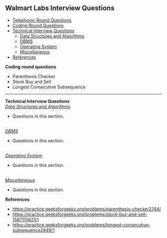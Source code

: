 ## Walmart Labs Interview Questions
* [Telephonic Round Questions](#telephonic)
* [Coding Round Questions](#coding)
* [Technical Interview Questions](#tech)
   * [Data Structures and Algorithms](#dsalg)
   * [DBMS](#dbms)
   * [Operating System](#os)
   * [Miscellaneous](#misc)
* [References](#ref)

<b name="coding">Coding round questions</b><br/>

- Parenthesis Checker
- Stock Buy and Sell
- Longest Consecutive Subsequence
----
<b name="tech">Technical Interview Questions</b>
<br/>
<i><u name="dsalg">Data Structures and Algorithms</u></i>

- Questions in this section.
<br/>
<i><u name="dbms">DBMS</u></i>

- Questions in this section.
<br/>
<i><u name="os">Operating System</u></i>

- Questions in this section.
<br/>
<i><u name="misc">Miscellaneous</u></i>

- Questions in this section.

 <b name="ref">References</b><br/>
  - https://practice.geeksforgeeks.org/problems/parenthesis-checker2744/
  - https://practice.geeksforgeeks.org/problems/stock-buy-and-sell-1587115621/1
  - https://practice.geeksforgeeks.org/problems/longest-consecutive-subsequence2449/1
